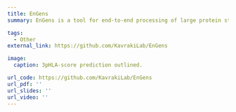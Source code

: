 ```yaml
---
title: EnGens
summary: EnGens is a tool for end-to-end processing of large protein structural datasets with the aim of generating and analyzing representative protein conformational ensembles. 

tags:
  - Other
external_link: https://github.com/KavrakiLab/EnGens

image:
  caption: 3pHLA-score prediction outlined.

url_code: https://github.com/KavrakiLab/EnGens
url_pdf: ''
url_slides: ''
url_video: ''
---
```

